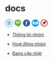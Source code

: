 # docs

[![docs](icon/docs.png)](https://github.com/ks-is/docs)
[![chat](icon/chat.png)](https://ksis.slack.com/messages/chat)
[![fb](icon/fb.png)](https://www.facebook.com/groups/kmasouth.is)
[![forum](icon/forum.png)](https://github.com/ks-is/forum/issues)
[![meetup](icon/meet.png)](https://github.com/ks-is/meetup/issues)

* [Thông tin nhóm](thong_tin_nhom.md)

* [Hoạt động nhóm](hoat_dong_nhom.md)

* [Đang cập nhật](#)

